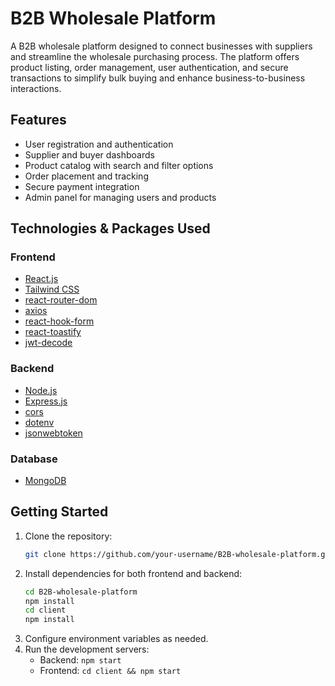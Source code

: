 # B2B Wholesale Platform

A B2B wholesale platform designed to connect businesses with suppliers and streamline the wholesale purchasing process. The platform offers product listing, order management, user authentication, and secure transactions to simplify bulk buying and enhance business-to-business interactions.

## Features

- User registration and authentication
- Supplier and buyer dashboards
- Product catalog with search and filter options
- Order placement and tracking
- Secure payment integration
- Admin panel for managing users and products

## Technologies & Packages Used

### Frontend

- [React.js](https://reactjs.org/)
- [Tailwind CSS](https://tailwindcss.com/)
- [react-router-dom](https://www.npmjs.com/package/react-router-dom)
- [axios](https://www.npmjs.com/package/axios)
- [react-hook-form](https://www.npmjs.com/package/react-hook-form)
- [react-toastify](https://www.npmjs.com/package/react-toastify)
- [jwt-decode](https://www.npmjs.com/package/jwt-decode)

### Backend

- [Node.js](https://nodejs.org/)
- [Express.js](https://expressjs.com/)
- [cors](https://www.npmjs.com/package/cors)
- [dotenv](https://www.npmjs.com/package/dotenv)
- [jsonwebtoken](https://www.npmjs.com/package/jsonwebtoken)


### Database

- [MongoDB](https://www.mongodb.com/)

## Getting Started

1. Clone the repository:
    ```bash
    git clone https://github.com/your-username/B2B-wholesale-platform.git
    ```
2. Install dependencies for both frontend and backend:
    ```bash
    cd B2B-wholesale-platform
    npm install
    cd client
    npm install
    ```
3. Configure environment variables as needed.
4. Run the development servers:
    - Backend: `npm start`
    - Frontend: `cd client && npm start`




